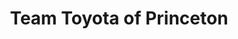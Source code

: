 ---
title: "Team Toyota of Princeton"
url: /lawrence-township/team-toyota-of-princeton/
shop: car
---